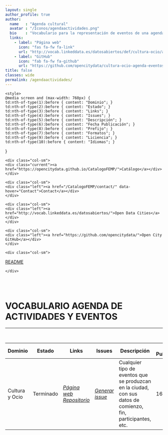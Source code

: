 ```yaml
---
layout: single
author_profile: true 
author:
  name   : "Agenda cultural"
  avatar : "/Iconos/agendaactividades.png"
  bio    : "Vocabulario para la representación de eventos de una agenda cultural."
  links:
    - label: "Página web"
      icon: "fas fa-fw fa-link"
      url: "http://vocab.linkeddata.es/datosabiertos/def/cultura-ocio/agenda/index-en.html"
    - label: "GitHub"
      icon: "fab fa-fw fa-github"
      url: "https://github.com/opencitydata/cultura-ocio-agenda-eventos-actividades"
title: false
classes: wide
permalink: /agendaactividades/
---
```


<head>

	<style>	
	@media screen and (max-width: 760px) {
	td:nth-of-type(1):before { content: "Dominio"; }
	td:nth-of-type(2):before { content: "Estado"; }
	td:nth-of-type(3):before { content: "Links"; }	
	td:nth-of-type(4):before { content: "Issues"; }
	td:nth-of-type(5):before { content: "Descripción"; }	
	td:nth-of-type(6):before { content: "Fecha Publicación"; }
	td:nth-of-type(8):before { content: "Prefijo"; }
	td:nth-of-type(7):before { content: "Formatos"; }
	td:nth-of-type(9):before { content: "Liciencia"; }
	td:nth-of-type(10):before { content: "Idiomas"; }	
}
</style>
	
<link href="/CatalogoFEMP/stylesheet.css" rel="stylesheet"/>
  
<link rel="stylesheet" href="https://maxcdn.bootstrapcdn.com/bootstrap/4.0.0/css/bootstrap.min.css" integrity="sha384-Gn5384xqQ1aoWXA+058RXPxPg6fy4IWvTNh0E263XmFcJlSAwiGgFAW/dAiS6JXm" crossorigin="anonymous"/>
  
<nav>
<div class="navMenu">
	<div class="row">  
		
	<div class="col-sm">
	<div class="current"><a href="https://opencitydata.github.io/CatalogoFEMP/">Catálogo</a></div>
	</div>
		
	<div class="col-sm">
	<div class="left"><a href="/CatalogoFEMP/contact/" data-hover="Contact">Contact</a></div>
	</div>
		
	<div class="col-sm">
	<div class="left"><a href="http://vocab.linkeddata.es/datosabiertos/">Open Data Cities</a></div>
	</div>
		
	<div class="col-sm">
	<div class="left"><a href="https://github.com/opencitydata/">Open City GitHub</a></div>
	</div>
		
	<div class="col-sm">
  <div class="left"><a href="https://github.com/opencitydata/cultura-ocio-agenda-eventos-actividades/blob/master/README.md">README</a></div>
	</div> 
		
	</div>
</div>     
</nav>
	<br><br>
	
  
</head>





<div id="bodyid">
<link href="/CatalogoFEMP/stylesheet.css" rel="stylesheet"/>
<h1> VOCABULARIO AGENDA DE ACTIVIDADES Y EVENTOS </h1>
</div>
  

---

&nbsp;
 

  
  
| Dominio |  Estado  |   Links   |   Issues   |   Descripción   |  Fecha Publicación |   Prefijo   | Formatos |   Liciencia | Idiomas   | 
| -------- | -------- | --------- | ---------- | --------------- | -------- | --------- | -------- | --------- | ---------- | 
| Cultura y Ocio | Terminado | *[Página web](http://vocab.linkeddata.es/datosabiertos/def/cultura-ocio/agenda/index-en.html)* *[Repositorio](https://github.com/opencitydata/cultura-ocio-agenda-eventos-actividades)* |  *[Generar issue](https://github.com/opencitydata/cultura-ocio-agenda-eventos-actividades/issues)*   | Cualquier tipo de eventos que se produzcan en la ciudad, con sus datos de comienzo, fin, participantes, etc.  | 16-05-18  | esagenda | rdf+xml   html   turtle | CC-BY  | es  |
 
 
  

 

 
 &nbsp;   	
 




